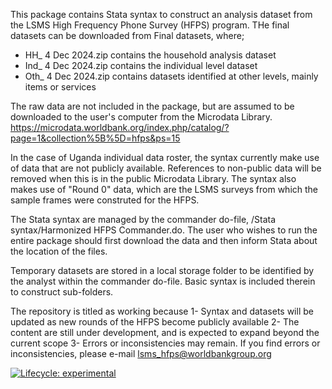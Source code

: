 
This package contains Stata syntax to construct an analysis dataset from the LSMS High Frequency Phone Survey (HFPS) program. 
THe final datasets can be downloaded from Final datasets, where; 
 - HH_ 4 Dec 2024.zip contains the household analysis dataset
 - Ind_ 4 Dec 2024.zip contains the individual level dataset
 - Oth_ 4 Dec 2024.zip contains datasets identified at other levels, mainly items or services

The raw data are not included in the package, but are assumed to be downloaded to the user's computer from the Microdata Library. 
https://microdata.worldbank.org/index.php/catalog/?page=1&collection%5B%5D=hfps&ps=15

In the case of Uganda individual data roster, the syntax currently make use of data that are not publicly available. References to non-public
data will be removed when this is in the public Microdata Library. 
The syntax also makes use of "Round 0" data, which are the LSMS surveys from which the sample frames were construted for the HFPS. 

The Stata syntax are managed by the commander do-file, /Stata syntax/Harmonized HFPS Commander.do. The user who wishes to run the 
entire package should first download the data and then inform Stata about the location of the files. 

Temporary datasets are stored in a local storage folder to be identified by the analyst within the commander do-file. Basic syntax is included therein to construct sub-folders. 

The repository is titled as working because 
1- Syntax and datasets will be updated as new rounds of the HFPS become publicly available 
2- The content are still under development, and is expected to expand beyond the current scope 
3- Errors or inconsistencies may remain. If you find errors or inconsistencies, please e-mail lsms_hfps@worldbankgroup.org
 
<!-- badges: start -->
[![Lifecycle: experimental](https://img.shields.io/badge/lifecycle-experimental-orange.svg)](https://lifecycle.r-lib.org/articles/stages.html#experimental)
<!-- badges: end -->


